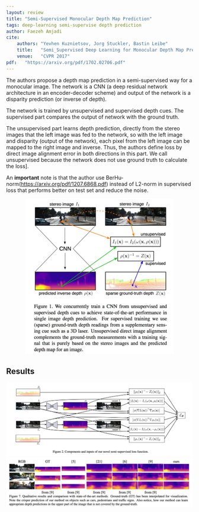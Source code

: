 ```yaml
---
layout: review
title: "Semi-Supervised Monocular Depth Map Prediction"
tags: deep-learning semi-supervise depth prediction
author: Faezeh Amjadi
cite:
    authors: "Yevhen Kuznietsov, Jorg Stuckler, Bastin Leibe"
    title:   "Semi_Supervised Deep Learning for Monocular Depth Map Prediction"
    venue:   "CVPR 2017"
pdf:   "https://arxiv.org/pdf/1702.02706.pdf"
---
```


The authors propose a depth map prediction in a
semi-supervised way for a monocular image. The network is a CNN (a deep residual network architecture in an encoder-decoder scheme) and output of the network is a disparity prediction (or inverse of depth).

The network is trained by unsupervised and supervised depth cues. The supervised part compares the output of network with the ground truth.

The unsupervised part learns depth prediction, directly from the stereo images that the left image was fed to the network, so with the left image and disparity (output of the network), each pixel from the left image can be mapped to the right image and inverse. Thus, the authors define loss by direct image alignment error in both directions in this part. We call unsupervised because the network does not use ground truth to calculate the loss].


An **important** note is that the author use BerHu-norm(https://arxiv.org/pdf/1207.6868.pdf) instead of L2-norm in supervised loss that performs better on test set and reduce the noise. 

<div align="middle">
  <img src="/article/images/pred_depth/1.jpg" width="400">
</div>


## Results


<div align="middle">
  <img src="/article/images/pred_depth/2.jpg" width="600">
</div>


<div align="middle">
  <img src="/article/images/pred_depth/3.jpg" width="600">
</div>


